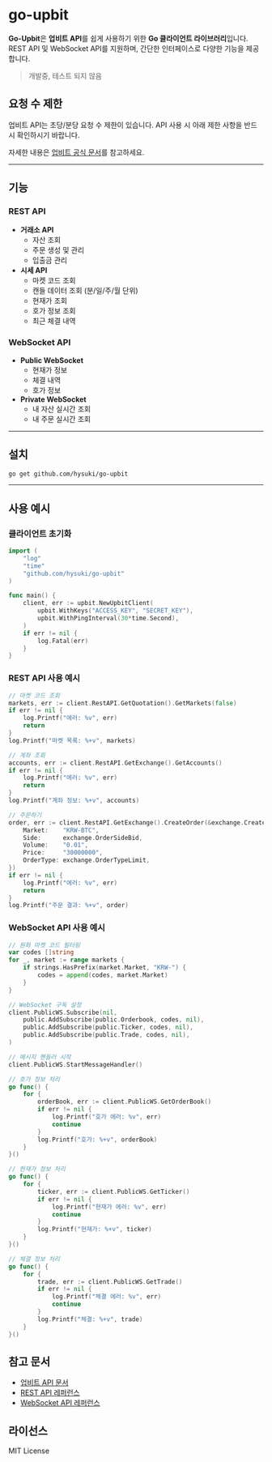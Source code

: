 # go-upbit

**Go-Upbit**은 **업비트 API**를 쉽게 사용하기 위한 **Go 클라이언트 라이브러리**입니다.  
REST API 및 WebSocket API를 지원하며, 간단한 인터페이스로 다양한 기능을 제공합니다.

> 개발중, 테스트 되지 않음

## 요청 수 제한

업비트 API는 초당/분당 요청 수 제한이 있습니다. API 사용 시 아래 제한 사항을 반드시 확인하시기 바랍니다.

자세한 내용은 [업비트 공식 문서](https://docs.upbit.com/docs/user-request-guide)를 참고하세요.

---

## 기능

### REST API
- **거래소 API**
  - 자산 조회
  - 주문 생성 및 관리
  - 입출금 관리
- **시세 API**
  - 마켓 코드 조회
  - 캔들 데이터 조회 (분/일/주/월 단위)
  - 현재가 조회
  - 호가 정보 조회
  - 최근 체결 내역

### WebSocket API
- **Public WebSocket**
  - 현재가 정보
  - 체결 내역
  - 호가 정보
- **Private WebSocket**  
  - 내 자산 실시간 조회
  - 내 주문 실시간 조회

---

## 설치
```bash
go get github.com/hysuki/go-upbit
```

---

## 사용 예시

### 클라이언트 초기화
```go
import (
	"log"
	"time"
	"github.com/hysuki/go-upbit"
)

func main() {
	client, err := upbit.NewUpbitClient(
		upbit.WithKeys("ACCESS_KEY", "SECRET_KEY"),
		upbit.WithPingInterval(30*time.Second),
	)
	if err != nil {
		log.Fatal(err)
	}
}
```

### REST API 사용 예시
```go
// 마켓 코드 조회
markets, err := client.RestAPI.GetQuotation().GetMarkets(false)
if err != nil {
	log.Printf("에러: %v", err)
	return
}
log.Printf("마켓 목록: %+v", markets)

// 계좌 조회
accounts, err := client.RestAPI.GetExchange().GetAccounts()
if err != nil {
	log.Printf("에러: %v", err)
	return
}
log.Printf("계좌 정보: %+v", accounts)

// 주문하기
order, err := client.RestAPI.GetExchange().CreateOrder(&exchange.CreateOrderRequest{
	Market:    "KRW-BTC",
	Side:      exchange.OrderSideBid,
	Volume:    "0.01",
	Price:     "30000000",
	OrderType: exchange.OrderTypeLimit,
})
if err != nil {
	log.Printf("에러: %v", err)
	return
}
log.Printf("주문 결과: %+v", order)
```

### WebSocket API 사용 예시
```go
// 원화 마켓 코드 필터링
var codes []string
for _, market := range markets {
	if strings.HasPrefix(market.Market, "KRW-") {
		codes = append(codes, market.Market)
	}
}

// WebSocket 구독 설정
client.PublicWS.Subscribe(nil,
	public.AddSubscribe(public.Orderbook, codes, nil),
	public.AddSubscribe(public.Ticker, codes, nil),
	public.AddSubscribe(public.Trade, codes, nil),
)

// 메시지 핸들러 시작
client.PublicWS.StartMessageHandler()

// 호가 정보 처리
go func() {
	for {
		orderBook, err := client.PublicWS.GetOrderBook()
		if err != nil {
			log.Printf("호가 에러: %v", err)
			continue
		}
		log.Printf("호가: %+v", orderBook)
	}
}()

// 현재가 정보 처리
go func() {
	for {
		ticker, err := client.PublicWS.GetTicker()
		if err != nil {
			log.Printf("현재가 에러: %v", err)
			continue
		}
		log.Printf("현재가: %+v", ticker)
	}
}()

// 체결 정보 처리
go func() {
	for {
		trade, err := client.PublicWS.GetTrade()
		if err != nil {
			log.Printf("체결 에러: %v", err)
			continue
		}
		log.Printf("체결: %+v", trade)
	}
}()
```

## 참고 문서
- [업비트 API 문서](https://docs.upbit.com/)
- [REST API 레퍼런스](https://docs.upbit.com/reference)
- [WebSocket API 레퍼런스](https://docs.upbit.com/reference/websocket-시세-유의사항)

## 라이선스
MIT License
